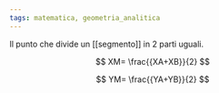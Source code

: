 ```yaml
---
tags: matematica, geometria_analitica
---
```

Il punto che divide un [[segmento]] in 2 parti uguali.

$$
XM= \frac{{XA+XB}}{2}
$$

$$
YM= \frac{{YA+YB}}{2}
$$
